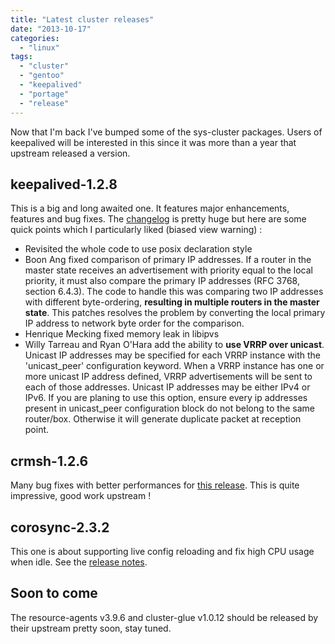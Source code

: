 ```yaml
---
title: "Latest cluster releases"
date: "2013-10-17"
categories: 
  - "linux"
tags: 
  - "cluster"
  - "gentoo"
  - "keepalived"
  - "portage"
  - "release"
---
```


Now that I'm back I've bumped some of the sys-cluster packages. Users of keepalived will be interested in this since it was more than a year that upstream released a version.

## keepalived-1.2.8

This is a big and long awaited one. It features major enhancements, features and bug fixes. The [changelog](http://www.keepalived.org/changelog.html) is pretty huge but here are some quick points which I particularly liked (biased view warning) :

- Revisited the whole code to use posix declaration style
- Boon Ang fixed comparison of primary IP addresses. If a router in the master state receives an advertisement with priority equal to the local priority, it must also compare the primary IP addresses (RFC 3768, section 6.4.3). The code to handle this was comparing two IP addresses with different byte-ordering, **resulting in multiple routers in the master state**. This patches resolves the problem by converting the local primary IP address to network byte order for the comparison.
- Henrique Mecking fixed memory leak in libipvs
- Willy Tarreau and Ryan O'Hara add the ability to **use VRRP over unicast**. Unicast IP addresses may be specified for each VRRP instance with the 'unicast_peer' configuration keyword. When a VRRP instance has one or more unicast IP address defined, VRRP advertisements will be sent to each of those addresses. Unicast IP addresses may be either IPv4 or IPv6. If you are planing to use this option, ensure every ip addresses present in unicast_peer configuration block do not belong to the same router/box. Otherwise it will generate duplicate packet at reception point.

## crmsh-1.2.6

Many bug fixes with better performances for [this release](http://hg.savannah.gnu.org/hgweb/crmsh/file/crmsh-1.2.6/ChangeLog). This is quite impressive, good work upstream !

## corosync-2.3.2

This one is about supporting live config reloading and fix high CPU usage when idle. See the [release notes](https://github.com/corosync/corosync/wiki/Corosync-2.3.2-release-notes).

## Soon to come

The resource-agents v3.9.6 and cluster-glue v1.0.12 should be released by their upstream pretty soon, stay tuned.
